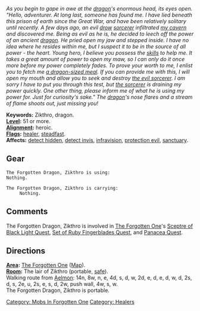 *As you begin to gape in awe at the [dragon](Dragons "wikilink")'s
enormous head, its eyes open. "Hello, adventurer. At long last, someone
has found me. I have lied beneath this prison of earth since the Great
War, and have been relatively solitary until recently. A few days ago,
an evil [drow](Drow "wikilink")
[sorcerer](:Category:_Sorcerers "wikilink") infiltrated [my
cavern](:Category:_Forgotten_One "wikilink") and discovered me. Being as
evil as he is, he decided to leech off the power of an ancient
[dragon](Dragons "wikilink"). He pried open my jaw and stepped inside. I
have no idea where he resides within me, but I suspect it to be in the
source of all power - the heart. Young hero, I believe you possess the
[skills](:Category:_Skills "wikilink") to help me. It takes a great
amount of power to open my maw, so I can only do it once more before my
power completely fades. To prove your worth to me, I enlist you to fetch
me [a dragon-sized meal](Large_Chunk_Of_Quixophant "wikilink"). If you
can provide me with this, I will open my mouth and allow you to seek and
destroy [the evil sorcerer](Mutate,_Sycoltan "wikilink"). I am sorry I
have to put you through this test, but [the
sorcerer](Mutate,_Sycoltan "wikilink") is draining my power quickly. One
other thing, please inform me of what he is using my power for. Just for
curiosity's sake." The [dragon](Dragons "wikilink")'s nose flares and a
stream of flame shoots out, just missing you!*

**Keywords:** Zikthro, dragon.  
**[Level](Level "wikilink"):** 51 or more.  
**[Alignment](Alignment "wikilink"):** heroic.  
**[Flags](:Category:_Mob_Types "wikilink"):**
[healer](:Category:_Healers "wikilink"),
[steadfast](Sentinel_Mobs "wikilink").  
**Affects:** [detect hidden](Detect_Hidden "wikilink"), [detect
invis](Detect_Invis "wikilink"), [infravision](Infravision "wikilink"),
[protection evil](Protection_Evil "wikilink"),
[sanctuary](Sanctuary "wikilink").  

## Gear

`The Forgotten Dragon, Zikthro is using:`  
`Nothing.`

`The Forgotten Dragon, Zikthro is carrying:`  
`     Nothing.`

## Comments

The Forgotten Dragon, Zikthro is involved in [The Forgotten
One](:Category:_Forgotten_One "wikilink")'s [Sceptre of Black Light
Quest](Sceptre_Of_Black_Light_Quest "wikilink"), [Set of Ruby
Fingerblades Quest](Set_Of_Ruby_Fingerblades_Quest "wikilink"), and
[Panacea Quest](Panacea_Quest "wikilink").

## Directions

**[Area](:Category:_Areas "wikilink"):** [The Forgotten
One](:Category:_Forgotten_One "wikilink")
([Map](Forgotten_One_Map "wikilink")).  
**[Room](:Category:_Rooms "wikilink"):** The lair of Zikthro (portable,
[safe](Safe_Rooms "wikilink")).  
Walking route from [Aelmon](Aelmon "wikilink"): 14n, 8w, n, e, 4d, s, d,
w, 2d, e, d, e, d, w, d, 2s, d, s, 2e, u, 2s, e, s, d, 2w, push wall,
4w, s, w.  
The Forgotten Dragon, Zikthro is portable.

[Category: Mobs In Forgotten
One](Category:_Mobs_In_Forgotten_One "wikilink") [Category:
Healers](Category:_Healers "wikilink")
